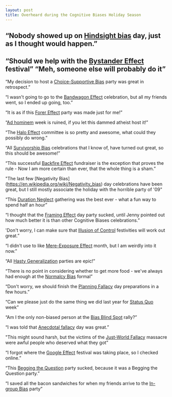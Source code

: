 ```yaml
---
layout: post
title: Overheard during the Cognitive Biases Holiday Season
---
```

“Nobody showed up on [Hindsight bias](https://en.wikipedia.org/wiki/Hindsight_bias) day, just as I thought would happen.”
----
“Should we help with the [Bystander Effect](https://en.wikipedia.org/wiki/Bystander_effect) festival”  “Meh, someone else will probably do it”
----
“My decision to host a [Choice-Supportive Bias](https://en.wikipedia.org/wiki/Choice-supportive_bias)  party was great in retrospect.”

“I wasn't going to go to the [Bandwagon Effect](https://en.wikipedia.org/wiki/Bandwagon_effect)  celebration, but all my friends went, so I ended up going, too.”

“It is as if this [Forer Effect](https://en.wikipedia.org/wiki/Forer_effect) party was made just for me!”

“[Ad hominem](https://en.wikipedia.org/wiki/Ad_hominem) week is ruined, if you let this dammed atheist host it!”

 “The [Halo Effect](https://en.wikipedia.org/wiki/Halo_effect) committee is so pretty and awesome, what could they possibly do wrong.”

“All [Survivorship Bias](https://en.wikipedia.org/wiki/Survivorship_bias) celebrations that I know of, have turned out great, so this should be awesome!”

“This successful [Backfire Effect](http://www.skepdic.com/backfireeffect.html) fundraiser is the exception that proves the rule - Now I am more certain than ever, that the whole thing is a sham.”

"The last few [Negativity Bias] (https://en.wikipedia.org/wiki/Negativity_bias) day celebrations have been great, but I still mostly associate the holiday with the horrible party of '09"

“This [Duration Neglect](https://en.wikipedia.org/wiki/Duration_neglect) gathering was the best ever - what a fun way to spend half an hour”

“I thought that the [Framing Effect](https://en.wikipedia.org/wiki/Framing_effect_%28psychology%29) day party sucked, until Jenny pointed out how much better it is than other Cognitive Biases celebrations.”

'Don't worry, I can make sure that [Illusion of Control](https://en.wikipedia.org/wiki/Illusion_of_control) festivities will work out great.”

“I didn't use to like [Mere-Exposure Effect](https://en.wikipedia.org/wiki/Mere-exposure_effect) month, but I am weirdly into it now.”

“All [Hasty Generalization](https://en.wikipedia.org/wiki/Hasty_generalization) parties are epic!”

“There is no point in considering whether to get more food - we've always had enough at the [Normalcy Bias](https://en.wikipedia.org/wiki/Normalcy_bias) formal”

“Don't worry, we should finish the [Planning Fallacy](https://en.wikipedia.org/wiki/Planning_fallacy) day preparations in a few hours.”

“Can we please just do the same thing we did last year for [Status Quo](https://en.wikipedia.org/wiki/Status_quo_bias) week”

“Am I the only non-biased person at the [Bias Blind Spot](https://en.wikipedia.org/wiki/Bias_blind_spot) rally?”

“I was told that [Anecdotal fallacy](https://en.wikipedia.org/wiki/Anecdotal_evidence) day was great.”

"This might sound harsh, but the victims of the [Just-World Fallacy](https://en.wikipedia.org/wiki/Just-world_hypothesis) massacre were awful people who deserved what they got”

“I forgot where the [Google Effect](https://en.wikipedia.org/wiki/Google_effect) festival was taking place, so I checked online.”

“This [Begging the Question](https://en.wikipedia.org/wiki/Begging_the_question) party sucked, because it was a Begging the Question party.”

“I saved all the bacon sandwiches for when my friends arrive to the [In-group Bias](https://en.wikipedia.org/wiki/In-group_favoritism) party”
